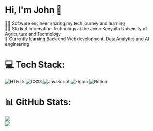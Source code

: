 # Hi, I'm John 👋

👨‍💻 Software engineer sharing my tech journey and learning <br/>
👨‍🎓 Studied Information Technology at the Jomo Kenyatta University of Agriculture and Technology <br/>
🌱 Currently learning Back-end Web development, Data Analytics and AI engineering <br/>


# 💻 Tech Stack:
![HTML5](https://img.shields.io/badge/html5-%23E34F26.svg?style=for-the-badge&logo=html5&logoColor=white) ![CSS3](https://img.shields.io/badge/css3-%231572B6.svg?style=for-the-badge&logo=css3&logoColor=white) ![JavaScript](https://img.shields.io/badge/javascript-%23323330.svg?style=for-the-badge&logo=javascript&logoColor=%23F7DF1E) ![Figma](https://img.shields.io/badge/figma-%23F24E1E.svg?style=for-the-badge&logo=figma&logoColor=white) ![Notion](https://img.shields.io/badge/Notion-%23000000.svg?style=for-the-badge&logo=notion&logoColor=white) 

# 📊 GitHub Stats:
![](https://github-readme-stats.vercel.app/api?username=jcmaina&theme=blueberry&hide_border=false&include_all_commits=false&count_private=false)<br/>
![](https://nirzak-streak-stats.vercel.app/?user=jcmaina&theme=blueberry&hide_border=false)<br/>

<!-- Proudly created with GPRM ( https://gprm.itsvg.in ) -->

